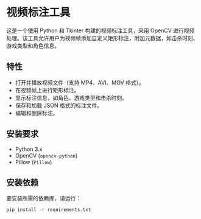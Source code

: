 # 视频标注工具

这是一个使用 Python 和 Tkinter 构建的视频标注工具，采用 OpenCV 进行视频处理。该工具允许用户为视频帧添加自定义矩形标注，附加元数据，如击杀时刻、游戏类型和角色信息。

## 特性

- 打开并播放视频文件（支持 MP4、AVI、MOV 格式）。
- 在视频帧上进行矩形标注。
- 显示标注信息，如角色、游戏类型和击杀时刻。
- 保存和加载 JSON 格式的标注文件。
- 编辑和删除标注。

## 安装要求

- Python 3.x
- OpenCV (`opencv-python`)
- Pillow (`Pillow`)

## 安装依赖

要安装所需的依赖库，请运行：

```bash
pip install -r requirements.txt
